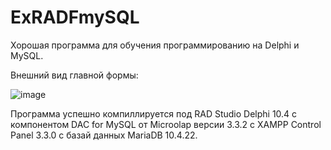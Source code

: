 # ExRADFmySQL
Хорошая программа для обучения программированию на Delphi и MySQL.

Внешний вид главной формы:

![image](https://user-images.githubusercontent.com/10297748/156930482-657855b9-96be-4a2c-9ec9-78954b75e063.png)

Программа успешно компиллируется под RAD Studio Delphi 10.4 с компонентом DAC for MySQL от Microolap версии 3.3.2 с XAMPP Control Panel 3.3.0 с базай данных MariaDB 10.4.22.
